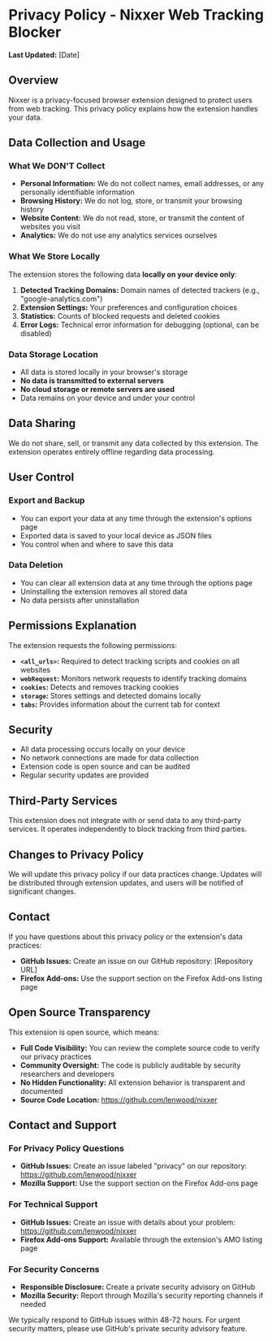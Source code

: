# Privacy Policy - Nixxer Web Tracking Blocker

**Last Updated:** [Date]

## Overview

Nixxer is a privacy-focused browser extension designed to protect users from web tracking. This privacy policy explains how the extension handles your data.

## Data Collection and Usage

### What We DON'T Collect
- **Personal Information:** We do not collect names, email addresses, or any personally identifiable information
- **Browsing History:** We do not log, store, or transmit your browsing history
- **Website Content:** We do not read, store, or transmit the content of websites you visit
- **Analytics:** We do not use any analytics services ourselves

### What We Store Locally
The extension stores the following data **locally on your device only**:

1. **Detected Tracking Domains:** Domain names of detected trackers (e.g., "google-analytics.com")
2. **Extension Settings:** Your preferences and configuration choices
3. **Statistics:** Counts of blocked requests and deleted cookies
4. **Error Logs:** Technical error information for debugging (optional, can be disabled)

### Data Storage Location
- All data is stored locally in your browser's storage
- **No data is transmitted to external servers**
- **No cloud storage or remote servers are used**
- Data remains on your device and under your control

## Data Sharing

We do not share, sell, or transmit any data collected by this extension. The extension operates entirely offline regarding data processing.

## User Control

### Export and Backup
- You can export your data at any time through the extension's options page
- Exported data is saved to your local device as JSON files
- You control when and where to save this data

### Data Deletion
- You can clear all extension data at any time through the options page
- Uninstalling the extension removes all stored data
- No data persists after uninstallation

## Permissions Explanation

The extension requests the following permissions:

- **`<all_urls>`:** Required to detect tracking scripts and cookies on all websites
- **`webRequest`:** Monitors network requests to identify tracking domains
- **`cookies`:** Detects and removes tracking cookies
- **`storage`:** Stores settings and detected domains locally
- **`tabs`:** Provides information about the current tab for context

## Security

- All data processing occurs locally on your device
- No network connections are made for data collection
- Extension code is open source and can be audited
- Regular security updates are provided

## Third-Party Services

This extension does not integrate with or send data to any third-party services. It operates independently to block tracking from third parties.

## Changes to Privacy Policy

We will update this privacy policy if our data practices change. Updates will be distributed through extension updates, and users will be notified of significant changes.

## Contact

If you have questions about this privacy policy or the extension's data practices:
- **GitHub Issues:** Create an issue on our GitHub repository: [Repository URL]
- **Firefox Add-ons:** Use the support section on the Firefox Add-ons listing page

## Open Source Transparency

This extension is open source, which means:
- **Full Code Visibility:** You can review the complete source code to verify our privacy practices
- **Community Oversight:** The code is publicly auditable by security researchers and developers
- **No Hidden Functionality:** All extension behavior is transparent and documented
- **Source Code Location:** https://github.com/lenwood/nixxer

## Contact and Support

### For Privacy Policy Questions
- **GitHub Issues:** Create an issue labeled "privacy" on our repository: https://github.com/lenwood/nixxer
- **Mozilla Support:** Use the support section on the Firefox Add-ons page

### For Technical Support
- **GitHub Issues:** Create an issue with details about your problem: https://github.com/lenwood/nixxer
- **Firefox Add-ons Support:** Available through the extension's AMO listing page

### For Security Concerns
- **Responsible Disclosure:** Create a private security advisory on GitHub
- **Mozilla Security:** Report through Mozilla's security reporting channels if needed

We typically respond to GitHub issues within 48-72 hours. For urgent security matters, please use GitHub's private security advisory feature.